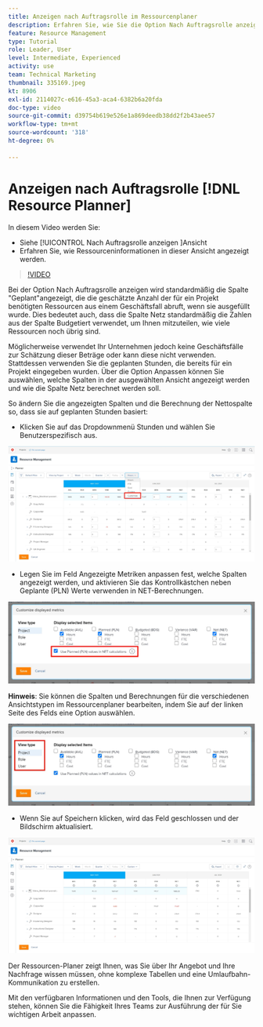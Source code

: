 ```yaml
---
title: Anzeigen nach Auftragsrolle im Ressourcenplaner
description: Erfahren Sie, wie Sie die Option Nach Auftragsrolle anzeigen verwenden und wie Ressourceninformationen in dieser Ansicht angezeigt werden.
feature: Resource Management
type: Tutorial
role: Leader, User
level: Intermediate, Experienced
activity: use
team: Technical Marketing
thumbnail: 335169.jpeg
kt: 8906
exl-id: 2114027c-e616-45a3-aca4-6382b6a20fda
doc-type: video
source-git-commit: d39754b619e526e1a869deedb38dd2f2b43aee57
workflow-type: tm+mt
source-wordcount: '318'
ht-degree: 0%

---
```


# Anzeigen nach Auftragsrolle [!DNL Resource Planner]

In diesem Video werden Sie:

* Siehe [!UICONTROL Nach Auftragsrolle anzeigen ]Ansicht
* Erfahren Sie, wie Ressourceninformationen in dieser Ansicht angezeigt werden.


>[!VIDEO](https://video.tv.adobe.com/v/335169/?quality=12)

Bei der Option Nach Auftragsrolle anzeigen wird standardmäßig die Spalte &quot;Geplant&quot;angezeigt, die die geschätzte Anzahl der für ein Projekt benötigten Ressourcen aus einem Geschäftsfall abruft, wenn sie ausgefüllt wurde. Dies bedeutet auch, dass die Spalte Netz standardmäßig die Zahlen aus der Spalte Budgetiert verwendet, um Ihnen mitzuteilen, wie viele Ressourcen noch übrig sind.

Möglicherweise verwendet Ihr Unternehmen jedoch keine Geschäftsfälle zur Schätzung dieser Beträge oder kann diese nicht verwenden. Stattdessen verwenden Sie die geplanten Stunden, die bereits für ein Projekt eingegeben wurden. Über die Option Anpassen können Sie auswählen, welche Spalten in der ausgewählten Ansicht angezeigt werden und wie die Spalte Netz berechnet werden soll.

So ändern Sie die angezeigten Spalten und die Berechnung der Nettospalte so, dass sie auf geplanten Stunden basiert:

* Klicken Sie auf das Dropdownmenü Stunden und wählen Sie Benutzerspezifisch aus.

![Option im Dropdown-Menü anpassen](assets/NetHours01.png)

* Legen Sie im Feld Angezeigte Metriken anpassen fest, welche Spalten angezeigt werden, und aktivieren Sie das Kontrollkästchen neben Geplante (PLN) Werte verwenden in NET-Berechnungen.

![Geplante Werte in der Option NET-Berechnungen verwenden](assets/NetHours02.png)

**Hinweis**: Sie können die Spalten und Berechnungen für die verschiedenen Ansichtstypen im Ressourcenplaner bearbeiten, indem Sie auf der linken Seite des Felds eine Option auswählen.

![Optionen zum Anzeigen von Typen](assets/NetHours03.jpg)

* Wenn Sie auf Speichern klicken, wird das Feld geschlossen und der Bildschirm aktualisiert.

![Ressourcen-Planer-Tool](assets/NetHours04.jpg)

Der Ressourcen-Planer zeigt Ihnen, was Sie über Ihr Angebot und Ihre Nachfrage wissen müssen, ohne komplexe Tabellen und eine Umlaufbahn-Kommunikation zu erstellen.

Mit den verfügbaren Informationen und den Tools, die Ihnen zur Verfügung stehen, können Sie die Fähigkeit Ihres Teams zur Ausführung der für Sie wichtigen Arbeit anpassen.
